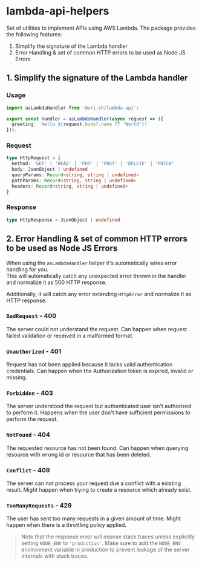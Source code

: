 # lambda-api-helpers

Set of utilities to implement APIs using AWS Lambda.
The package provides the following features:
1. Simplify the signature of the Lambda handler
2. Error Handling & set of common HTTP errors to be used as Node JS Errors 

## 1. Simplify the signature of the Lambda handler

### Usage
```typescript
import asLambdaHandler from '@ori-sh/lambda-api';

export const handler = asLambdaHandler(async request => ({
  greeting: `Hello ${request.body?.name ?? 'World'}!`
}));
```

### Request

```typescript
type HttpRequest = {
  method: 'GET' | 'HEAD' | 'PUT' | 'POST' | 'DELETE' | 'PATCH'
  body: JsonObject | undefined
  queryParams: Record<string, string | undefined>
  pathParams: Record<string, string | undefined>
  headers: Record<string, string | undefined>
}
```

### Response

```typescript
type HttpResponse = JsonObject | undefined
```

## 2. Error Handling & set of common HTTP errors to be used as Node JS Errors

When using the `asLambdaHandler` helper it's automatically wires error handling for you.<br>
This will automatically catch any unexpected error thrown in the handler and normalize it as 500 HTTP response.

Additionally, it will catch any error extending `HttpError` and normalize it as HTTP response.

### `BadRequest` - 400
  
The server could not understand the request.
Can happen when request failed validation or received in a malformed format.

### `Unauthorized` - 401
  
Request has not been applied because it lacks valid authentication credentials.
Can happen when the Authorization token is expired, invalid or missing.

### `Forbidden` - 403
  
The server understood the request but authenticated user isn't authorized to perform it.
Happens when the user don't have sufficient permissions to perform the request.

### `NotFound` - 404
  
The requested resource has not been found.
Can happen when querying resource with wrong id or resource that has been deleted.

### `Conflict` - 409
  
The server can not process your request due a conflict with a existing result.
Might happen when trying to create a resource which already exist.

### `TooManyRequests` - 429
  
The user has sent too many requests in a given amount of time.
Might happen when there is a throttling policy applied.

> Note that the response error will expose stack traces unless explicitly setting `NODE_ENV` to `'production'`.
> Make sure to add the `NODE_ENV` environment variable in production to prevent leakage of the server internals with stack traces.

